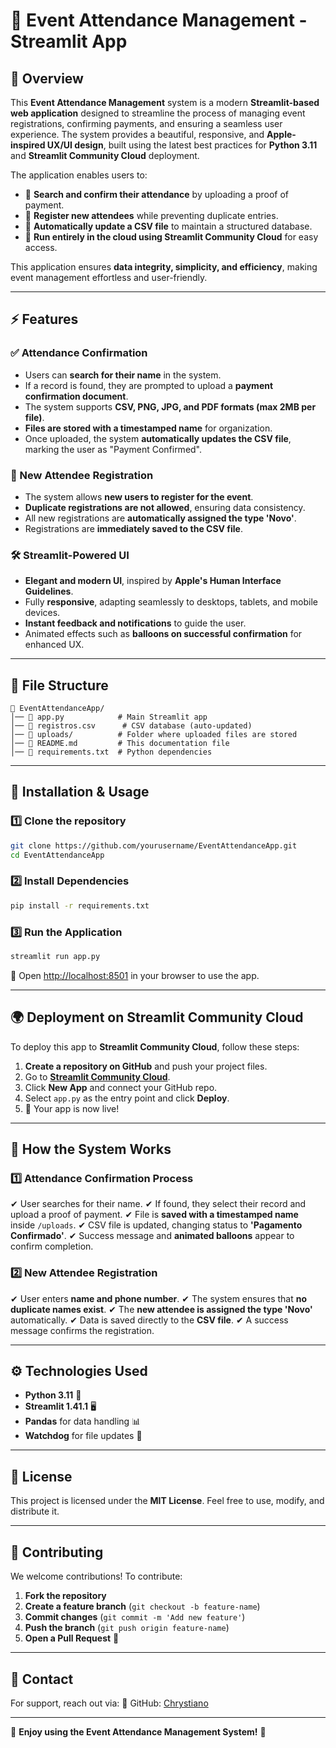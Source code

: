# 🎉 Event Attendance Management - Streamlit App

## 📌 Overview
This **Event Attendance Management** system is a modern **Streamlit-based web application** designed to streamline the process of managing event registrations, confirming payments, and ensuring a seamless user experience. The system provides a beautiful, responsive, and **Apple-inspired UX/UI design**, built using the latest best practices for **Python 3.11** and **Streamlit Community Cloud** deployment.

The application enables users to:
- 📌 **Search and confirm their attendance** by uploading a proof of payment.
- 📝 **Register new attendees** while preventing duplicate entries.
- 🔄 **Automatically update a CSV file** to maintain a structured database.
- 🚀 **Run entirely in the cloud using Streamlit Community Cloud** for easy access.

This application ensures **data integrity, simplicity, and efficiency**, making event management effortless and user-friendly.

---

## ⚡ Features
### ✅ Attendance Confirmation
- Users can **search for their name** in the system.
- If a record is found, they are prompted to upload a **payment confirmation document**.
- The system supports **CSV, PNG, JPG, and PDF formats (max 2MB per file)**.
- **Files are stored with a timestamped name** for organization.
- Once uploaded, the system **automatically updates the CSV file**, marking the user as "Payment Confirmed".

### 📝 New Attendee Registration
- The system allows **new users to register for the event**.
- **Duplicate registrations are not allowed**, ensuring data consistency.
- All new registrations are **automatically assigned the type 'Novo'**.
- Registrations are **immediately saved to the CSV file**.

### 🛠️ Streamlit-Powered UI
- **Elegant and modern UI**, inspired by **Apple's Human Interface Guidelines**.
- Fully **responsive**, adapting seamlessly to desktops, tablets, and mobile devices.
- **Instant feedback and notifications** to guide the user.
- Animated effects such as **balloons on successful confirmation** for enhanced UX.

---

## 📂 File Structure
```
📁 EventAttendanceApp/
│── 📜 app.py            # Main Streamlit app
│── 📜 registros.csv      # CSV database (auto-updated)
│── 📁 uploads/          # Folder where uploaded files are stored
│── 📜 README.md         # This documentation file
│── 📜 requirements.txt  # Python dependencies
```

---

## 🚀 Installation & Usage

### 1️⃣ **Clone the repository**
```bash
git clone https://github.com/yourusername/EventAttendanceApp.git
cd EventAttendanceApp
```

### 2️⃣ **Install Dependencies**
```bash
pip install -r requirements.txt
```

### 3️⃣ **Run the Application**
```bash
streamlit run app.py
```

🔗 Open [http://localhost:8501](http://localhost:8501) in your browser to use the app.

---

## 🌍 Deployment on Streamlit Community Cloud
To deploy this app to **Streamlit Community Cloud**, follow these steps:
1. **Create a repository on GitHub** and push your project files.
2. Go to **[Streamlit Community Cloud](https://share.streamlit.io)**.
3. Click **New App** and connect your GitHub repo.
4. Select `app.py` as the entry point and click **Deploy**.
5. 🎉 Your app is now live!

---

## 🔄 How the System Works

### 1️⃣ **Attendance Confirmation Process**
✔ User searches for their name.
✔ If found, they select their record and upload a proof of payment.
✔ File is **saved with a timestamped name** inside `/uploads`.
✔ CSV file is updated, changing status to **'Pagamento Confirmado'**.
✔ Success message and **animated balloons** appear to confirm completion.

### 2️⃣ **New Attendee Registration**
✔ User enters **name and phone number**.
✔ The system ensures that **no duplicate names exist**.
✔ The **new attendee is assigned the type 'Novo'** automatically.
✔ Data is saved directly to the **CSV file**.
✔ A success message confirms the registration.

---

## ⚙️ Technologies Used
- **Python 3.11** 🐍
- **Streamlit 1.41.1** 🖥️
- **Pandas** for data handling 📊
- **Watchdog** for file updates 🔄

---

## 📜 License
This project is licensed under the **MIT License**. Feel free to use, modify, and distribute it.

---

## 🤝 Contributing
We welcome contributions! To contribute:
1. **Fork the repository**
2. **Create a feature branch** (`git checkout -b feature-name`)
3. **Commit changes** (`git commit -m 'Add new feature'`)
4. **Push the branch** (`git push origin feature-name`)
5. **Open a Pull Request** 🚀

---

## 📧 Contact
For support, reach out via:
🐙 GitHub: [Chrystiano](https://github.com/Chrystiano)

---

🎉 **Enjoy using the Event Attendance Management System!** 🚀

